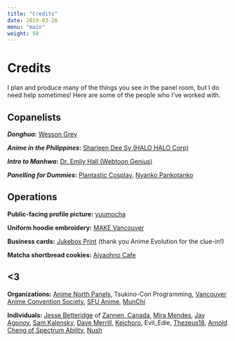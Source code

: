 ```yaml
---
title: "Credits"
date: 2019-03-26
menu: "main"
weight: 50
---
```


# Credits

I plan and produce many of the things you see in the panel room, but I do need help sometimes! Here are some of the people who I’ve worked with.

## Copanelists

**_Donghua_:** [Wesson Grey](https://www.twitch.tv/ProjectWessonGrey)

**_Anime in the Philippines_:** [Sharleen Dee Sy (HALO HALO Corp)](https://www.halohaloapp.com/)

**_Intro to Manhwa_:** [Dr. Emily Hall (Webtoon Genius)](https://webtoongenius.com/)

**_Panelling for Dummies_:** [Plantastic Cosplay](https://plantastic.picobin.com/), [Nyanko Pankotanko](https://nyanpan.carrd.co/)

## Operations

**Public-facing profile picture:** [yuumocha](https://www.instagram.com/mochachinoillust/)

**Uniform hoodie embroidery:** [MAKE Vancouver](https://www.makevancouver.com/)

**Business cards:** [Jukebox Print](https://www.jukeboxprint.com/) (thank you Anime Evolution for the clue-in!)

**Matcha shortbread cookies:** [Aiyaohno Cafe](https://aiyaohno.com/)

## <3

**Organizations:** [Anime North Panels](https://twitter.com/an_panels), Tsukino-Con Programming, [Vancouver Anime Convention Society](https://animeevolution.com/), [SFU Anime](https://sfuani.me/), [MunChi](https://www.munichchildfoods.com/ "I've been getting more into food writing, and I appreciate that Amelie was cool with me letting me use her business to help hone that skill.")

**Individuals:**  [Jesse Betteridge](https://linktr.ee/jbetteridge "Jesse regularly advises me with creating and deploying panels.") of [Zannen, Canada](http://zannen.ca),  [Mira Mendes](http://thetannenbaum.com "Mira proactively helps me _a lot_ with approaching certain dishes and refactoring the corresponding recipes for the Food of Spy x Family panel series."), [Jay Agonoy](http://jayagonoy.com "Jay helped me with my Tagalog pronounciation between Sakura-Con 2023 and Anime North 2023."), [Sam Kalensky](https://samkalensky.com "Sam did the logo for my previous panel brand. While I had to discard that logo while switching to Togarashi Mayo, I'm super grateful and would consider them to do art for another project."), [Dave Merrill](https://bsky.app/profile/terebifunhouse.bsky.social "Dave has been a big help in promoting Anime in the Philippines during Anime North and Otakon 2023 and 2024, even mentioning the panel during Anime Hell for the former."), [Keichoro](https://www.instagram.com/keichoro03 "Keichoro gave me some pointers that made it into Panelling, is Food of Delicious in Dungeon's brainchild, and is how/why I got into Tannenbaum."), Evil_Edie, [Thezeus18](https://twitter.com/imcyaal), [Arnold Cheng of Spectrum Ability](https://www.spectrumability.com/ "Arnold obviously specializes in making buildings more accessible, but he did give me some pointers on how I can make my presentations more inclusive to my audience."), [Nush](https://www.instagram.com/butterfly.bbt/ "Nush took the picture of me Shinji posing at her cafe, which is my intro slide pic for my respective Battle Royale vs. The Hunger Games and Korean-adjacent panels")